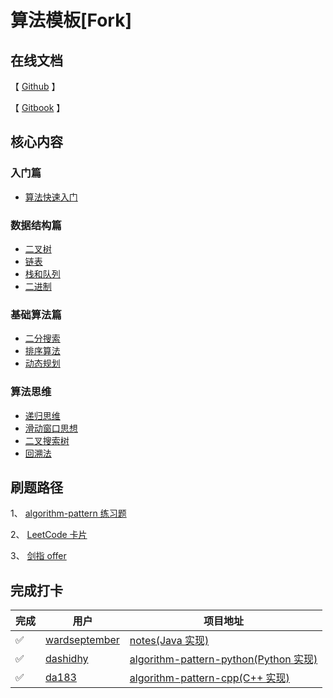 # 算法模板[**Fork**]

## 在线文档
【 [Github](https://github.com/greyireland/algorithm-pattern) 】

【 [Gitbook](https://greyireland.gitbook.io/algorithm-pattern/) 】

## 核心内容

### 入门篇

- [算法快速入门](./1.introduction/quickstart.md)

### 数据结构篇

- [二叉树](./2.data_structure/binary_tree.md)
- [链表](./2.data_structure/linked_list.md)
- [栈和队列](./2.data_structure/stack_queue.md)
- [二进制](./2.data_structure/binary_op.md)

### 基础算法篇

- [二分搜索](./3.basic_algorithm/binary_search.md)
- [排序算法](./3.basic_algorithm/sort.md)
- [动态规划](./3.basic_algorithm/dp.md)

### 算法思维

- [递归思维](./4.advanced_algorithm/recursion.md)
- [滑动窗口思想](./4.advanced_algorithm/slide_window.md)
- [二叉搜索树](./4.advanced_algorithm/binary_search_tree.md)
- [回溯法](./4.advanced_algorithm/backtrack.md)

## 刷题路径

1、 [algorithm-pattern 练习题](https://greyireland.gitbook.io/algorithm-pattern/)

2、 [LeetCode 卡片](https://leetcode-cn.com/explore/)

3、 [剑指 offer](https://leetcode-cn.com/problemset/lcof/)

## 完成打卡

| 完成 | 用户                                              | 项目地址                                                            |
| ---- | ------------------------------------------------- | ------------------------------------------------------------------- |
| ✅   | [wardseptember](https://github.com/wardseptember) | [notes(Java 实现)](https://github.com/wardseptember/notes)          |
| ✅   | [dashidhy](https://github.com/dashidhy) | [algorithm-pattern-python(Python 实现)](https://github.com/dashidhy/algorithm-pattern-python) |
| ✅   | [da183](https://github.com/da183) | [algorithm-pattern-cpp(C++ 实现)](https://github.com/da183/algorithm-pattern-cpp) |
